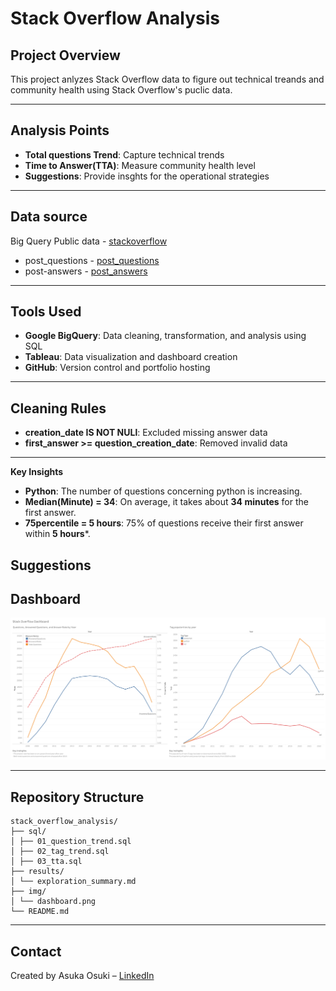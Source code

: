 # Stack Overflow Analysis

## Project Overview
This project anlyzes Stack Overflow data to figure out technical treands and community health using Stack Overflow's puclic data.

---

## Analysis Points
- **Total questions Trend**: Capture technical trends
- **Time to Answer(TTA)**: Measure community health level
- **Suggestions**: Provide insghts for the operational strategies

---

## Data source  
Big Query Public data - [stackoverflow](bigquery-public-data.stackoverflow)
- post_questions - [post_questions](bigquery-public-data.stackoverflow.posts_questions)
- post-answers - [post_answers](bigquery-public-data.stackoverflow.posts_answers)

---

##  Tools Used
- **Google BigQuery**: Data cleaning, transformation, and analysis using SQL
- **Tableau**: Data visualization and dashboard creation
- **GitHub**: Version control and portfolio hosting

---

## Cleaning Rules
- **creation_date IS NOT NULl**: Excluded missing answer data
- **first_answer >= question_creation_date**: Removed invalid data

---

**Key Insights**
-  **Python**: The number of questions concerning python is increasing.
-  **Median(Minute) = 34**: On average, it takes about **34 minutes** for the first answer.
-  **75percentile = 5 hours**: 75% of questions receive their first answer within **5 hours***.

  
## Suggestions


##  Dashboard
![Stack Overflow Dashboard](results/img/Dashboard.png)

--- 

##  Repository Structure
```
stack_overflow_analysis/
├── sql/
│ ├── 01_question_trend.sql
│ ├── 02_tag_trend.sql
│ ├── 03_tta.sql
├── results/
│ └── exploration_summary.md
├── img/
│ └── dashboard.png
└── README.md
```
---

##  Contact
Created by Asuka Osuki – [LinkedIn](www.linkedin.com/in/asuka-osuki-24958b32b) 
